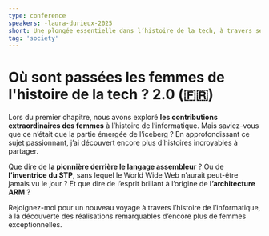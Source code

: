 ```yaml
---
type: conference
speakers: -laura-durieux-2025
short: Une plongée essentielle dans l’histoire de la tech, à travers ses contributrices historiques.
tag: 'society'
---
```


# Où sont passées les femmes de l'histoire de la tech ? 2.0 (🇫🇷)

Lors du premier chapitre, nous avons exploré **les contributions extraordinaires des femmes** à l’histoire de l’informatique. Mais saviez-vous que ce n’était que la partie émergée de l’iceberg ? En approfondissant ce sujet passionnant, j’ai découvert encore plus d’histoires incroyables à partager.

Que dire de **la pionnière derrière le langage assembleur** ? Ou de **l’inventrice du STP**, sans lequel le World Wide Web n’aurait peut-être jamais vu le jour ? Et que dire de l’esprit brillant à l’origine de **l’architecture ARM** ?

Rejoignez-moi pour un nouveau voyage à travers l’histoire de l’informatique, à la découverte des réalisations remarquables d’encore plus de femmes exceptionnelles.

